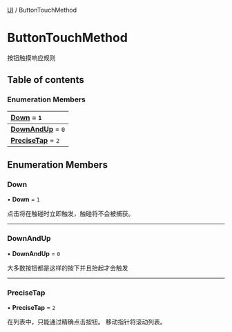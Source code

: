 [UI](../groups/UI.UI.md) / ButtonTouchMethod

# ButtonTouchMethod <Badge type="tip" text="Enumeration" /> <Score text="ButtonTouchMethod" />

按钮触摸响应规则

## Table of contents

### Enumeration Members <Score text="Enumeration" /> 
| **[Down](mw.ButtonTouchMethod.md#down)** = ``1``  |
| :----- |
| **[DownAndUp](mw.ButtonTouchMethod.md#downandup)** = ``0`` |
| **[PreciseTap](mw.ButtonTouchMethod.md#precisetap)** = ``2`` |

## Enumeration Members

### Down <Score text="Down" /> 

• **Down** = ``1``

点击将在触碰时立即触发，触碰将不会被捕获。

___

### DownAndUp <Score text="DownAndUp" /> 

• **DownAndUp** = ``0``

大多数按钮都是这样的按下并且抬起才会触发

___

### PreciseTap <Score text="PreciseTap" /> 

• **PreciseTap** = ``2``

在列表中，只能通过精确点击按钮。
移动指针将滚动列表。
